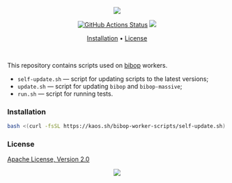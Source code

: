 <p align="center"><a href="#readme"><img src="https://gh.kaos.st/bibop-worker-scripts.svg"/></a></p>

<p align="center">
  <a href="https://github.com/essentialkaos/bibop-worker-scripts/actions"><img src="https://github.com/essentialkaos/bibop-worker-scripts/workflows/CI/badge.svg" alt="GitHub Actions Status" /></a>
  <a href="#license"><img src="https://gh.kaos.st/apache2.svg"></a>
</p>

<p align="center"><a href="#installation">Installation</a> • <a href="#license">License</a></p>

<br/>

This repository contains scripts used on [bibop](https://github.com/essentialkaos/bibop) workers.

- `self-update.sh` — script for updating scripts to the latest versions;
- `update.sh` — script for updating `bibop` and `bibop-massive`;
- `run.sh` — script for running tests.

### Installation

```bash
bash <(curl -fsSL https://kaos.sh/bibop-worker-scripts/self-update.sh) && ./update.sh

```

### License

[Apache License, Version 2.0](https://www.apache.org/licenses/LICENSE-2.0)

<p align="center"><a href="https://essentialkaos.com"><img src="https://gh.kaos.st/ekgh.svg"/></a></p>
